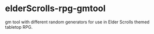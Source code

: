 # elderScrolls-rpg-gmtool
gm tool with different random generators for use in Elder Scrolls themed tabletop RPG.
